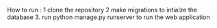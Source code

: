 How to run :
1 clone the repository
2 make migrations to intialze the database
3. run python manage.py runserver to run the web application
